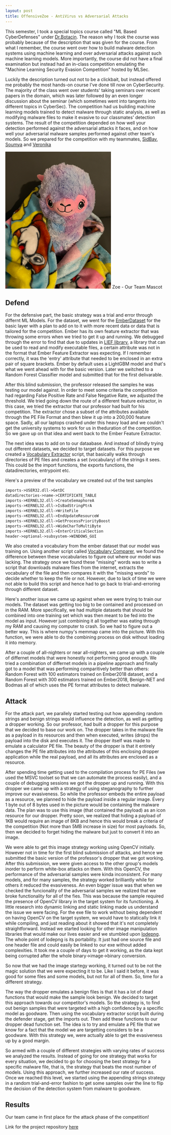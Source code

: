 ```yaml
---
layout: post
title: OffensiveZoe - AntiVirus vs Adversarial Attacks
---
```


This semester, I took a special topics course called "ML Based CyberDefenses" under [Dr.Botacin](https://github.com/marcusbotacin). The reason why I took the course was probably because of the description that was given for the course. From what I remember, the course went over how to build malware detection systems using machine learning and over adversarial attacks against such machine learning models. More importantly, the course did not have a final examination but instead had an in-class competition emulating the "Machine Learning Security Evasion Competition" hosted by MLSec.

Luckily the description turned out not to be a clickbait, but instead offered me probably the most hands-on course I've done till now on CyberSecurity. The majority of the class went over students' taking seminars over recent papers in the domain, which was later followed by an even longer discussion about the seminar (which sometimes went into tangents into different topics in CyberSec). The competition had us building machine learning models trained to detect malware through static analysis, as well as modifying malware files to make it evasive to our classmates' detection systems. The result of the competition depended on how well your detection performed against the adversarial attacks it faces, and on how well your adversarial malware samples performed against other team's models. So we prepared for the competition with my teammates, [SidBav](https://github.com/sidbav), [Soumya](https://github.com/Soumyajyotidutta) and [Veronika](https://github.com/vmaragulova3)

![Zoe - Our Team Mascot](/images/zoe.png)
Zoe - Our Team Mascot

## Defend

For the defensive part, the basic strategy was a trial and error through differnt ML Models. For the dataset, we went for the [EmberDataset](https://github.com/elastic/ember) for the basic layer with a plan to add on to it with more recent data or data that is tailored for the competition. Ember has its own feature extractor that was throwing some errors when we tried to get it up and running. We debugged through the error to find that due to updates in [LIEF library](https://github.com/lief-project), a library that can be used to read and modify executable files, a certain attribute was not in the format that Ember Feature Extractor was expecting. If I remember correctly, it was the 'entry' attribute that needed to be enclosed in an extra pair of square brackets. Ember by default uses a LightGBM model and that's what we went ahead with for the basic version. Later we switched to a Random Forest Classifier model and submitted that for the first delivarable. 

After this blind submission, the professor released the samples he was testing our model against. In order to meet some criteria the competition had regarding False Positive Rate and False Negative Rate, we adjusted the threshold. We tried going down the route of a different feature extractor, in this case, we tried the extractor that our professor had built for his competition. The extractor chose a subset of the attributes available through the PE File Format and then blew it up into a 200,000 feature space. Sadly, all our laptops crashed under this heavy load and we couldn't get the university systems to work for us in theduration of the competition. So we gave up on that idea and went back to the Ember Feature Extractor.

The next idea was to add on to our dataabase. And instead of blindly trying out different datasets, we decided to target datasets. For this purpose we created a [Vocabulary Extractor](https://github.com/sidbav/AV-vs-Evasive/tree/testing-attacks/scripts/vocabulary_extractor) script, that basically walks through directories of PE files and creates a set (vocabulary) of the strings it sees. This could be the import functions, the exports functions, the datadirectories, entrypoint etc. 

Here's a preview of the vocabulary we created out of the test samples

```
imports->USER32.dll->GetDC
datadirectories->name->CERTIFICATE_TABLE
imports->KERNEL32.dll->CreateSemaphoreA
imports->KERNEL32.dll->IsBadStringPtrA
imports->KERNEL32.dll->WriteFile
imports->KERNEL32.dll->EndUpdateResourceW
imports->KERNEL32.dll->GetProcessPriorityBoost
imports->KERNEL32.dll->WideCharToMultiByte
imports->KERNEL32.dll->EnterCriticalSection
header->optional->subsystem->WINDOWS_GUI
```

We also created a vocabulary from the ember dataset that our model was training on. Using another script called [Vocabulary Comparer](https://github.com/sidbav/AV-vs-Evasive/tree/testing-attacks/scripts/vocab_comparer), we found the difference between these vocabularies to figure out where our model was lacking. The strategy once we found these "missing" words was to write a script that downloads malware files from the internet, extracts the vocabulary of the file and then compares it with the "missing words" to decide whether to keep the file or not. However, due to lack of time we were not able to build this script and hence had to go back to trial-and-erroring through different dataset.

Here's another issue we came up against when we were trying to train our models. The dataset was getting too big to be contained and processed on in the RAM. More specifically, we had multiple datasets that should be combined into one training set which was then meant to be fed into the model as input. However just combining it all together was eating through my RAM and causing my computer to crash. So we had to figure out a better way. This is where numpy's memmap came into the picture. With this function, we were able to do the combining process on disk without loading it into memory. 

After a couple of all-nighters or near all-nighters, we came up with a couple of differnet models that were honestly not performing good enough. We tried a combination of differnet models in a pipeline approach and finally got to a model that was performing comparitively better than others: Random Forest with 100 estimators trained on Ember2018 dataset, and a Random Forest with 300 estimators trained on Ember2018, Benign-NET and Bodmas all of which uses the PE format attributes to detect malware. 

## Attack 

For the attack part, we parallely started testing out how appending random strings and benign strings would influence the detection, as well as getting a dropper working. So our professor, had built a dropper for this purpose that we decided to base our work on. The dropper takes in the malware file as a payload in its resources and then when executed, writes (drops) the payload into the disk and executes it. The dropper itself was made to emulate a calculator PE file. The beauty of the dropper is that it entirely changes the PE file attributes into the attributes of this enclosing dropper application while the real payload, and all its attributes are enclosed as a resource.

After spending time getting used to the compilation process for PE Files (we used the MSVC toolset so that we can automate the process easily), and a couple of debugging sessions we got the dropper up and running. With this dropper we came up with a strategy of using steganography to further improve our evasiveness. So while the professor embeds the entire payload as a resource, we planned to hide the payload inside a regular image. Every 1 byte out of 8 bytes used in the picture would be containing the malware data. The plan was to use this image (that contained the payload) as an icon resource for our dropper. Pretty soon, we realized that hiding a payload of 1KB would require an image of 8KB and hence this would break a criteria of the competition (Not more than 5MB increase in size) for most payloads. So, then we decided to forget hiding the malware but just to convert it into an image.

We were able to get this image strategy working using OpenCV initially. However not in time for the first blind submission of attacks, and hence we submitted the basic version of the professor's dropper that we got working. After this submission, we were given access to the other group's models inorder to perform white-box attacks on them. With this OpenCV, the performance of the adversarial samples were kinda inconsistent. For many models, and for many samples, the strategy worked brilliantly while for others it reduced the evasiveness. An even bigger issue was that when we checked the funcionality of the adversarial samples we realized that we broke functionality for all of the fies. This was because the sample required the presence of OpenCV library in the target system for its functioning. A little research into dynamic linking and static linking made us understand the issue we were facing. For the exe file to work without being dependent on having OpenCV on the target system, we would have to statically link it while compiling, and just reading about it showed that it's not completely straightforward. Instead we started looking for other image manipulation libraries that would make our lives easier and we stumbled upon [lodepng](https://github.com/lvandeve/lodepng). The whole point of lodepng is its portability. It just had one source file and one header file and could easily be linked to our exe without added complexities. It took me a couple of days to get it working, as the data kept being corrupted after the whole binary->image->binary conversion.

So now that we had the image startegy working, it turned out to be not the magic solution that we were expecting it to be. Like I said it before, it was good for some files and some models, but not for all of them. So, time for a different strategy.

The way the dropper emulates a benign files is that it has a lot of dead functions that would make the sample look benign. We decided to target this approach towards our competitor's models. So the strategy is, to find out benign samples that were targeted with a high confidence by a specific model as goodware. Then using the vocabulary extractor script built during the defender stage, get the imports out. Then add these functions to our dropper dead function set. The idea is to try and emulate a PE file that we know for a fact that the model we are targetting considers to be a goodware. With this strategy we, were actually able to get the evasiveness up by a good margin.

So armed with a couple of different strategies with varying rates of success we analyzed the results. Instead of going for one strategy that works for every situation, we decided to go for choosing the best strategy for a specific malware file, that is, the strategy that beats the most number of models. Using this approach, we further increased our rate of success. Once we reached this level, we started using the appending strings strategy in a random trial-and-error fashion to get some samples over the line to flip the decision of the detection system from malware to goodware.

## Results

Our team came in first place for the attack phase of the competition!

Link for the project repository [here](https://github.com/sidbav/AV-vs-Evasive)
